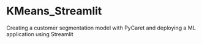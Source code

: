 # KMeans_Streamlit
Creating a customer segmentation model with PyCaret and deploying a ML application using Streamlit
